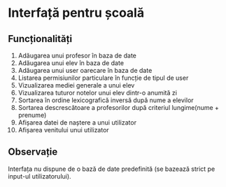 # Interfață pentru școală

## Funcționalități
1. Adăugarea unui profesor în baza de date
2. Adăugarea unui elev în baza de date
3. Adăugarea unui user oarecare în baza de date
4. Listarea permisiunilor particulare în funcție de tipul de user
5. Vizualizarea mediei generale a unui elev
6. Vizualizarea tuturor notelor unui elev dintr-o anumită zi
7. Sortarea în ordine lexicografică inversă după nume a elevilor
8. Sortarea descrescătoare a profesorilor după criteriul lungime(nume + prenume)
9. Afișarea datei de naștere a unui utilizator
10. Afișarea venitului unui utilizator

## Observație
Interfața nu dispune de o bază de date predefinită (se bazează strict pe input-ul utilizatorului).
